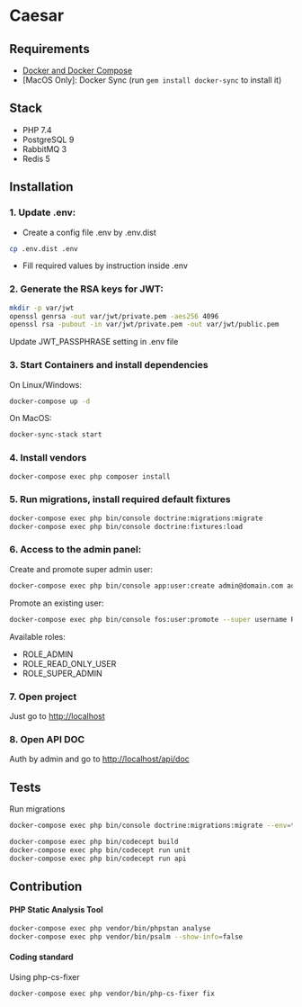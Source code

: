 Caesar
===========
## Requirements

* [Docker and Docker Compose](https://docs.docker.com/engine/installation)
* [MacOS Only]: Docker Sync (run `gem install docker-sync` to install it)

## Stack
* PHP 7.4
* PostgreSQL 9
* RabbitMQ 3
* Redis 5

## Installation

### 1. Update .env:
- Create a config file .env by .env.dist
```bash 
cp .env.dist .env
```
- Fill required values by instruction inside .env

### 2. Generate the RSA keys for JWT: 
```bash
mkdir -p var/jwt
openssl genrsa -out var/jwt/private.pem -aes256 4096
openssl rsa -pubout -in var/jwt/private.pem -out var/jwt/public.pem
```

Update JWT_PASSPHRASE setting in .env file

### 3. Start Containers and install dependencies 
On Linux/Windows:
```bash
docker-compose up -d
```
On MacOS:
```bash
docker-sync-stack start
```

### 4. Install vendors
```bash
docker-compose exec php composer install
```

### 5. Run migrations, install required default fixtures
```bash
docker-compose exec php bin/console doctrine:migrations:migrate
docker-compose exec php bin/console doctrine:fixtures:load
```

### 6. Access to the admin panel:
Create and promote super admin user: 
```bash
docker-compose exec php bin/console app:user:create admin@domain.com admin@domain.com password --super-admin
```

Promote an existing user: 
```bash
docker-compose exec php bin/console fos:user:promote --super username ROLE_ADMIN
```

Available roles: 
- ROLE_ADMIN
- ROLE_READ_ONLY_USER
- ROLE_SUPER_ADMIN

### 7. Open project
Just go to [http://localhost](http://localhost)

### 8. Open API DOC
Auth by admin and go to [http://localhost/api/doc](http://localhost/api/doc)

## Tests
Run migrations
```bash
docker-compose exec php bin/console doctrine:migrations:migrate --env=test
```

```bash
docker-compose exec php bin/codecept build
docker-compose exec php bin/codecept run unit
docker-compose exec php bin/codecept run api
```

## Contribution

#### PHP Static Analysis Tool

```bash
docker-compose exec php vendor/bin/phpstan analyse   
docker-compose exec php vendor/bin/psalm --show-info=false
``` 

#### Coding standard

Using php-cs-fixer

```bash
docker-compose exec php vendor/bin/php-cs-fixer fix 
```
